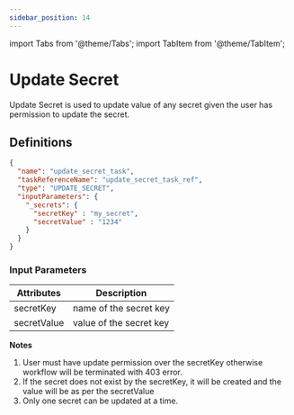 ```yaml
---
sidebar_position: 14
---
```


import Tabs from '@theme/Tabs';
import TabItem from '@theme/TabItem';

# Update Secret

Update Secret is used to update value of any secret given the user has permission to update the secret.

## Definitions

```json
{
  "name": "update_secret_task",
  "taskReferenceName": "update_secret_task_ref",
  "type": "UPDATE_SECRET",
  "inputParameters": {
    "_secrets": {
      "secretKey" : "my_secret",
      "secretValue" : "1234"
    }
  }
}
```

### Input Parameters

| Attributes  | Description             |
|-------------|-------------------------|
| secretKey   | name of the secret key  |
| secretValue | value of the secret key |

**Notes**
1. User must have update permission over the secretKey otherwise workflow will be terminated with 403 error.
2. If the secret does not exist by the secretKey, it will be created and the value will be as per the secretValue
3. Only one secret can be updated at a time.


